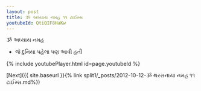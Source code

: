 ```yaml
---
layout: post
title: ૐ અધ્યાય નમહ ૧૧ ટાઈમ્સ
youtubeId: QtiQIF8HaKw
---
```

 
 
 ૐ અધ્યાય નમહ  
 
 -  જે દુનિયા પહેલા પણ આવી હતી 
 
  
 
  
 
 
 
 
 
 


{% include youtubePlayer.html id=page.youtubeId %}
 
[Next]({{ site.baseurl }}{% link  split1/_posts/2012-10-12-ૐ થરસનાયા નમહ ૧૧ ટાઈમ્સ.md%})
 

